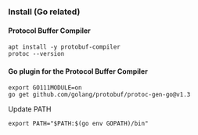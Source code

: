 ### Install (Go related)
#### Protocol Buffer Compiler
```
apt install -y protobuf-compiler
protoc --version
```
#### Go plugin for the Protocol Buffer Compiler
```
export GO111MODULE=on 
go get github.com/golang/protobuf/protoc-gen-go@v1.3
```
Update PATH
```
export PATH="$PATH:$(go env GOPATH)/bin"
```
